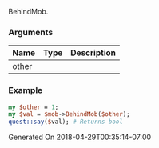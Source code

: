 BehindMob.
### Arguments
**Name**|**Type**|**Description**
:---|:---|:---
other||

### Example

```perl
my $other = 1;
my $val = $mob->BehindMob($other);
quest::say($val); # Returns bool
```


Generated On 2018-04-29T00:35:14-07:00